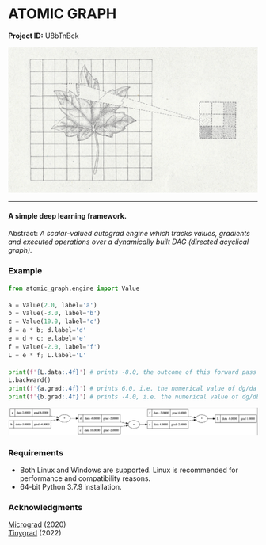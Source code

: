 # ATOMIC GRAPH

**Project ID:**  U8bTnBck

<p align="center">
  <img src="https://github.com/epochlab/atomic_graph/blob/main/sample.png">
</p>

--------------------------------------------------------------------

#### A simple deep learning framework.
Abstract: *A scalar-valued autograd engine which tracks values, gradients and executed operations over a dynamically built DAG (directed acyclical graph).*

### Example

```python
from atomic_graph.engine import Value

a = Value(2.0, label='a')
b = Value(-3.0, label='b')
c = Value(10.0, label='c')
d = a * b; d.label='d'
e = d + c; e.label='e'
f = Value(-2.0, label='f')
L = e * f; L.label='L'

print(f'{L.data:.4f}') # prints -8.0, the outcome of this forward pass
L.backward()
print(f'{a.grad:.4f}') # prints 6.0, i.e. the numerical value of dg/da
print(f'{b.grad:.4f}') # prints -4.0, i.e. the numerical value of dg/db
```

<p align="left">
  <img src="https://github.com/epochlab/atomic_graph/blob/main/node_graph.png">
</p>

### Requirements
- Both Linux and Windows are supported. Linux is recommended for performance and compatibility reasons.
- 64-bit Python 3.7.9 installation.

### Acknowledgments
[Micrograd](https://github.com/karpathy/micrograd) (2020)<br />
[Tinygrad](https://github.com/geohot/tinygrad) (2022)
